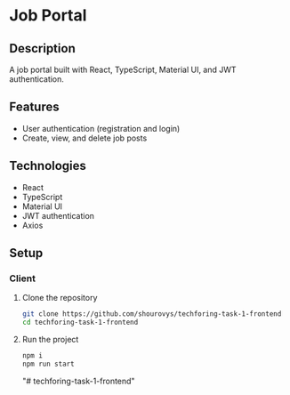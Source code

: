 # Job Portal

## Description

A job portal built with React, TypeScript, Material UI, and JWT authentication.

## Features

- User authentication (registration and login)
- Create, view, and delete job posts

## Technologies

- React
- TypeScript
- Material UI
- JWT authentication
- Axios

## Setup

### Client

1. Clone the repository

   ```bash
   git clone https://github.com/shourovys/techforing-task-1-frontend
   cd techforing-task-1-frontend

   ```

2. Run the project
   ```bash
   npm i
   npm run start
   ```
   "# techforing-task-1-frontend"
